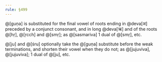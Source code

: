 ```yaml
---
rule: §499
---
```


@[guṇa] is substituted for the final vowel of roots ending in @deva[अ] preceded by a conjunct consonant, and in long @deva[ऋ] and of the roots @[hṛ], @[ṛcch] and @[smṛ]; as @[sasmariva] 1 dual of @[smṛ], etc.

@[ju] and @[śru] optionally take the @[guṇa] substitute before the weak terminations, and shorten their vowel when they do not; as @[jujuviva], @[jujuviva]; 1 dual of @[ju], etc.